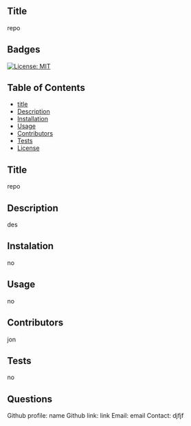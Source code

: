 
  ## Title
  repo

  ## Badges
  [![License: MIT](https://img.shields.io/badge/License-MIT-yellow.svg)](https://opensource.org/licenses/MIT)

  ## Table of Contents
  * [title](#title)
  * [Description](#description)
  * [Installation](#installation)
  * [Usage](#usage)
  * [Contributors](#contributors)
  * [Tests](#tests)
  * [License](#license)
  
  ## Title
  repo
  
  ## Description
  des
  
  ## Instalation
  no
  
  ## Usage
  no
  
  ## Contributors
  jon
  
  ## Tests
  no
  
  ## Questions
  Github profile: name
  Github link: link
  Email: email
  Contact: djfjf
